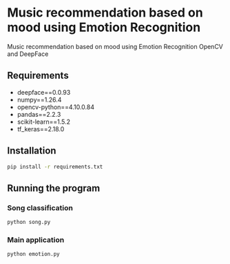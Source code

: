 # Music recommendation based on mood using Emotion Recognition

Music recommendation based on mood using Emotion Recognition OpenCV and DeepFace

## Requirements

- deepface==0.0.93
- numpy==1.26.4
- opencv-python==4.10.0.84
- pandas==2.2.3
- scikit-learn==1.5.2
- tf_keras==2.18.0


## Installation

```bash
pip install -r requirements.txt
```

## Running the program
### Song classification
```bash
python song.py
```
### Main application
```bash
python emotion.py
```

